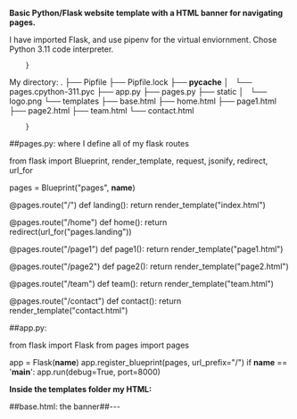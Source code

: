 **Basic Python/Flask website template with a HTML banner for navigating pages.**

I have imported Flask, and use pipenv for the virtual enviornment. Chose Python 3.11 code interpreter.


        }
My directory:
.
├── Pipfile
├── Pipfile.lock
├── __pycache__
│   └── pages.cpython-311.pyc
├── app.py
├── pages.py
├── static
│   └── logo.png
└── templates
    ├── base.html
    ├── home.html
    ├── page1.html
    ├── page2.html
    ├── team.html
    └── contact.html

        }
##pages.py: where I define all of my flask routes

from flask import Blueprint, render_template, request, jsonify, redirect, url_for

pages = Blueprint("pages", __name__)

@pages.route("/")
def landing():
    return render_template("index.html")

@pages.route("/home")
def home():
    return redirect(url_for("pages.landing"))

@pages.route("/page1")
def page1():
    return render_template("page1.html")

@pages.route("/page2")
def page2():
    return render_template("page2.html")

@pages.route("/team")
def team():
    return render_template("team.html")

@pages.route("/contact")
def contact():
    return render_template("contact.html")

##app.py:

from flask import Flask
from pages import pages


app = Flask(__name__)
app.register_blueprint(pages, url_prefix="/")
if __name__ == '__main__':
    app.run(debug=True, port=8000)


**Inside the templates folder my HTML:**

##base.html: the banner##---

<!DOCTYPE html>
<html lang="en">
<head>
    <meta charset="UTF-8">
    <meta http-equiv="X-UA-Compatible" content="IE=edge">
    <meta name="viewport" content="width=device-width, initial-scale=1.0">
    <title>{% block title %}Default Title{% endblock %}</title>
    <style>
        .navbar {
            display: flex;
            justify-content: space-around;
            align-items: center;
            background-image: linear-gradient(to right, #f0f0f0, #007bff);
            padding: 1rem;
        }

        .navbar a {
            text-decoration: none;
            color: #333;
            font-size: 1.1rem;
            font-weight: bold;
            margin: 0 1rem;
        }

        .navbar a:hover {
            color: #fff;
        }

        .logo {
            height: 60px;
            margin-right: 1rem;
        }
    </style>
</head>
<body>
    <div class="navbar">
        <img class="logo" src="{{ url_for('static', filename='logo.png') }}" alt="Logo">
        <a href="/home">HOME</a>
        <a href="/page1">PAGE 1</a>
        <a href="/page2">PAGE 2</a>
        <a href="/team">TEAM</a>
        <a href="/contact">CONTACT</a>
    </div>

    {% block content %}
    {% endblock %}
</body>
</html>


##home.html:##---

{% extends "base.html" %}

{% block title %}Home{% endblock %}

{% block content %}
    <h1>Company</h1>
{% endblock %}


##page1.html:##---

{% extends "base.html" %}

{% block title %}Page 1{% endblock %}

{% block content %}
    <h1>Company</h1>
    <h1>PAGE 1</h1>
{% endblock %}


##page2.html:##---

{% extends "base.html" %}

{% block title %}Page 2{% endblock %}

{% block content %}
    <h1>Company</h1>
    <h1>PAGE 2</h1>
{% endblock %}


##team.html:##---

{% extends "base.html" %}

{% block title %}Team{% endblock %}

{% block content %}
    <h1>Company</h1>
    <h1>Meet the team:</h1>
{% endblock %}


##contact.html:##---

{% extends "base.html" %}

{% block title %}Contact{% endblock %}

{% block content %}
    <h1>Company</h1>
    <h1>Contact us:</h1>
{% endblock %}

------------
